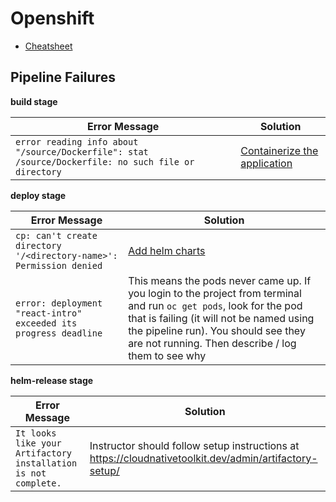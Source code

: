 # Openshift

- [Cheatsheet](./cheatsheet.md)

## Pipeline Failures

**build stage**

| Error Message                                                                                       | Solution                                           |
| --------------------------------------------------------------------------------------------------- | -------------------------------------------------- |
| `error reading info about "/source/Dockerfile": stat /source/Dockerfile: no such file or directory` | [Containerize the application](../react/docker.md) |

**deploy stage**

| Error Message                                                       | Solution                                                                                                                                                                                                                                                     |
| ------------------------------------------------------------------- | ------------------------------------------------------------------------------------------------------------------------------------------------------------------------------------------------------------------------------------------------------------ |
| `cp: can't create directory '/<directory-name>': Permission denied` | [Add helm charts](../helm)                                                                                                                                                                                                                                   |
| `error: deployment "react-intro" exceeded its progress deadline`    | This means the pods never came up. If you login to the project from terminal and run `oc get pods`, look for the pod that is failing (it will not be named using the pipeline run). You should see they are not running. Then describe / log them to see why |

**helm-release stage**

| Error Message                                                  | Solution                                                                                                 |
| -------------------------------------------------------------- | -------------------------------------------------------------------------------------------------------- |
| `It looks like your Artifactory installation is not complete.` | Instructor should follow setup instructions at <https://cloudnativetoolkit.dev/admin/artifactory-setup/> |
